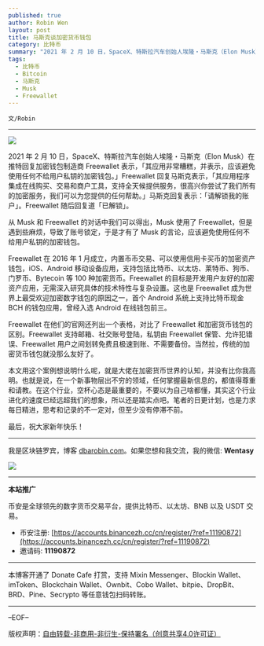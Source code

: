 ```yaml
---
published: true
author: Robin Wen
layout: post
title: 马斯克谈加密货币钱包
category: 比特币
summary: "2021 年 2 月 10 日，SpaceX、特斯拉汽车创始人埃隆・马斯克（Elon Musk）在推特回复加密钱包制造商 Freewallet 表示，「其应用非常糟糕，并表示，应该避免使用任何不给用户私钥的加密钱包。」Freewallet 回复马斯克表示，「其应用程序集成在线购买、交易和商户工具，支持全天候提供服务，很高兴你尝试了我们所有的加密服务，我们可以为您提供的任何帮助。」马斯克回复表示：「请解锁我的账户」。Freewallet 随后回复道「已解锁」。本文用这个案例想说明什么呢，就是大佬在加密货币世界的认知，并没有比你我高明。"
tags:
  - 比特币
  - Bitcoin
  - 马斯克
  - Musk
  - Freewallet
---
```


`文/Robin`

***

![](https://cdn.dbarobin.com/deajpld.png)

2021 年 2 月 10 日，SpaceX、特斯拉汽车创始人埃隆・马斯克（Elon Musk）在推特回复加密钱包制造商 Freewallet 表示，「其应用非常糟糕，并表示，应该避免使用任何不给用户私钥的加密钱包。」Freewallet 回复马斯克表示，「其应用程序集成在线购买、交易和商户工具，支持全天候提供服务，很高兴你尝试了我们所有的加密服务，我们可以为您提供的任何帮助。」马斯克回复表示：「请解锁我的账户」。Freewallet 随后回复道「已解锁」。

从 Musk 和 Freewallet 的对话中我们可以得出，Musk 使用了 Freewallet，但是遇到些麻烦，导致了账号锁定，于是才有了 Musk 的言论，应该避免使用任何不给用户私钥的加密钱包。

Freewallet 在 2016 年 1 月成立，内置币币交易、可以使用信用卡买币的加密资产钱包，iOS、Android 移动设备应用，支持包括比特币、以太坊、莱特币、狗币、门罗币、Bytecoin 等 100 种加密货币。Freewallet 的目标是开发用户友好的加密资产应用，无需深入研究具体的技术特性与复杂设置。这也是 Freewallet 成为世界上最受欢迎加密数字钱包的原因之一，首个 Android 系统上支持比特币现金 BCH 的钱包应用，曾经入选 Android 在线钱包前三。

Freewallet 在他们的官网还列出一个表格，对比了 Freewallet 和加密货币钱包的区别。Freewallet 支持邮箱、社交账号登陆，私钥由 Freewallet 保管、允许犯错误、Freewallet 用户之间划转免费且极速到账、不需要备份。当然拉，传统的加密货币钱包就没那么友好了。

本文用这个案例想说明什么呢，就是大佬在加密货币世界的认知，并没有比你我高明。也就是说，在一个新事物层出不穷的领域，任何掌握最新信息的，都值得尊重和请教。在这个行业，空杯心态是最重要的，不要以为自己啥都懂，其实这个行业进化的速度已经远超我们的想象，所以还是踏实点吧。笔者的日更计划，也是力求每日精进，思考和记录的不一定对，但至少没有停滞不前。

最后，祝大家新年快乐！

***

我是区块链罗宾，博客 [dbarobin.com](https://dbarobin.com/)。如果您想和我交流，我的微信: **Wentasy**

![](https://cdn.dbarobin.com/v4yywe2.png)

***

**本站推广**

币安是全球领先的数字货币交易平台，提供比特币、以太坊、BNB 以及 USDT 交易。

* 币安注册: [https://accounts.binancezh.cc/cn/register/?ref=11190872](https://accounts.binancezh.cc/cn/register/?ref=11190872)
* 邀请码: **11190872**

***

本博客开通了 Donate Cafe 打赏，支持 Mixin Messenger、Blockin Wallet、imToken、Blockchain Wallet、Ownbit、Cobo Wallet、bitpie、DropBit、BRD、Pine、Secrypto 等任意钱包扫码转账。

<center>
    <div class="--donate-button"
         data-button-id="f8b9df0d-af9a-460d-8258-d3f435445075"
    ></div>
</center>

***

–EOF–

版权声明：[自由转载-非商用-非衍生-保持署名（创意共享4.0许可证）](http://creativecommons.org/licenses/by-nc-nd/4.0/deed.zh)
